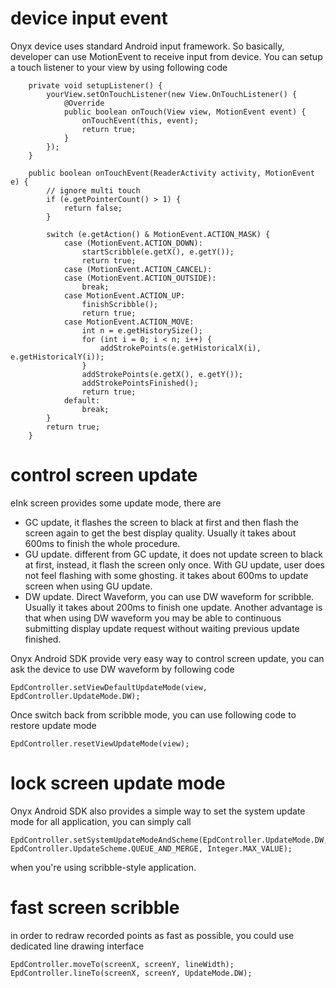 device input event
===================

Onyx device uses standard Android input framework. So basically, developer can use MotionEvent to receive input from device.  You can setup a touch listener to your view by using following code

```
    private void setupListener() {
        yourView.setOnTouchListener(new View.OnTouchListener() {
            @Override
            public boolean onTouch(View view, MotionEvent event) {
                onTouchEvent(this, event);
                return true;
            }
        });
    }

    public boolean onTouchEvent(ReaderActivity activity, MotionEvent e) {
        // ignore multi touch
        if (e.getPointerCount() > 1) {
            return false;
        }

        switch (e.getAction() & MotionEvent.ACTION_MASK) {
            case (MotionEvent.ACTION_DOWN):
                startScribble(e.getX(), e.getY());
                return true;
            case (MotionEvent.ACTION_CANCEL):
            case (MotionEvent.ACTION_OUTSIDE):
                break;
            case MotionEvent.ACTION_UP:
                finishScribble();
                return true;
            case MotionEvent.ACTION_MOVE:
                int n = e.getHistorySize();
                for (int i = 0; i < n; i++) {
                    addStrokePoints(e.getHistoricalX(i), e.getHistoricalY(i));
                }
                addStrokePoints(e.getX(), e.getY());
                addStrokePointsFinished();
                return true;
            default:
                break;
        }
        return true;
    }

```

control screen update
=====================

eInk screen provides some update mode, there are

* GC update, it flashes the screen to black at first and then flash the screen again to get the best display quality. Usually it takes about 600ms to finish the whole procedure. 
* GU update. different from GC update, it does not update screen to black at first, instead, it flash the screen only once. With GU update, user does not feel flashing with some ghosting. it takes about 600ms to update screen when using GU update.
* DW update. Direct Waveform, you can use DW waveform for scribble. Usually it takes about 200ms to finish one update. Another advantage is that when using DW waveform you may be able to continuous submitting display update request without waiting previous update finished. 

Onyx Android SDK provide very easy way to control screen update, you can ask the device to use DW waveform by following code

```
EpdController.setViewDefaultUpdateMode(view, EpdController.UpdateMode.DW);
``` 

Once switch back from scribble mode, you can use following code to restore update mode
```
EpdController.resetViewUpdateMode(view);
```

lock screen update mode
=========================

Onyx Android SDK also provides a simple way to set the system update mode for all application, you can simply call 
```
EpdController.setSystemUpdateModeAndScheme(EpdController.UpdateMode.DW, EpdController.UpdateScheme.QUEUE_AND_MERGE, Integer.MAX_VALUE);
```
when you're using scribble-style application.


fast screen scribble 
=================

in order to redraw recorded points as fast as possible, you could use dedicated line drawing interface
```
EpdController.moveTo(screenX, screenY, lineWidth);
EpdController.lineTo(screenX, screenY, UpdateMode.DW);
```